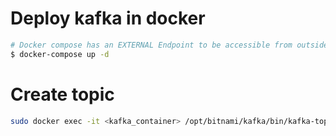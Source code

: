 # Deploy kafka in docker 
```bash
# Docker compose has an EXTERNAL Endpoint to be accessible from outside the docker network for development/testing purposes
$ docker-compose up -d
```

# Create topic
```bash
sudo docker exec -it <kafka_container> /opt/bitnami/kafka/bin/kafka-topics.sh --create --topic <topic_name> --bootstrap-server <ip>:<port>
```